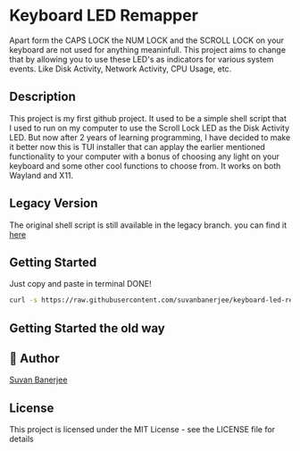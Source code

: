 # Keyboard LED Remapper


Apart form the CAPS LOCK the NUM LOCK and the SCROLL LOCK on your keyboard are not used for anything meaninfull. This project aims to change that by allowing you to use these LED's as indicators for various system events. Like Disk Activity, Network Activity, CPU Usage, etc.

## Description

This project is my first github project. It used to be a simple shell script that I used to run on my computer to use the Scroll Lock LED as the Disk Activity LED. But now after 2 years of learning programming, I have decided to make it better now this is TUI installer that can applay the earlier mentioned functionality to your computer with a bonus of choosing any light on your keyboard and some other cool functions to choose from. It works on both Wayland and X11.

## Legacy Version
The original shell script is still available in the legacy branch. you can find it [here](https://github.com/suvanbanerjee/keyboard-led-remapper/tree/legacy)

## Getting Started

Just copy and paste in terminal DONE!

```bash
curl -s https://raw.githubusercontent.com/suvanbanerjee/keyboard-led-remapper/main/installer.sh | bash
```

## Getting Started the old way


## 👥 Author

[Suvan Banerjee](https://github.com/suvanbanerjee)

## License

This project is licensed under the MIT License - see the LICENSE file for details
